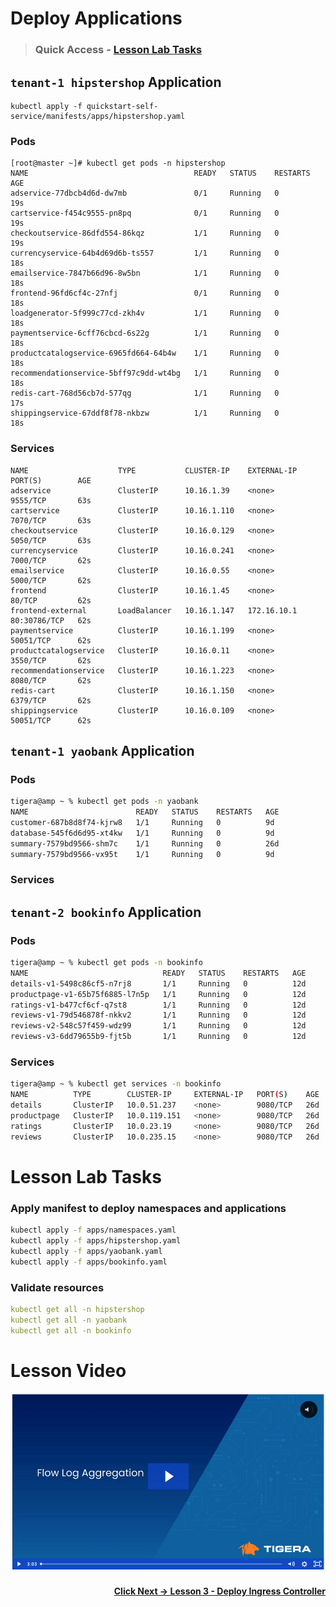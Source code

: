 # Deploy Applications

> ### Quick Access - [Lesson Lab Tasks](#Lesson-Lab-Tasks) 

## `tenant-1 hipstershop` Application

```
kubectl apply -f quickstart-self-service/manifests/apps/hipstershop.yaml

```


### Pods

```
[root@master ~]# kubectl get pods -n hipstershop 
NAME                                     READY   STATUS    RESTARTS   AGE
adservice-77dbcb4d6d-dw7mb               0/1     Running   0          19s
cartservice-f454c9555-pn8pq              0/1     Running   0          19s
checkoutservice-86dfd554-86kqz           1/1     Running   0          19s
currencyservice-64b4d69d6b-ts557         1/1     Running   0          18s
emailservice-7847b66d96-8w5bn            1/1     Running   0          18s
frontend-96fd6cf4c-27nfj                 0/1     Running   0          18s
loadgenerator-5f999c77cd-zkh4v           1/1     Running   0          18s
paymentservice-6cff76cbcd-6s22g          1/1     Running   0          18s
productcatalogservice-6965fd664-64b4w    1/1     Running   0          18s
recommendationservice-5bff97c9dd-wt4bg   1/1     Running   0          18s
redis-cart-768d56cb7d-577qg              1/1     Running   0          17s
shippingservice-67ddf8f78-nkbzw          1/1     Running   0          18s
```

### Services

```
NAME                    TYPE           CLUSTER-IP    EXTERNAL-IP   PORT(S)        AGE
adservice               ClusterIP      10.16.1.39    <none>        9555/TCP       63s
cartservice             ClusterIP      10.16.1.110   <none>        7070/TCP       63s
checkoutservice         ClusterIP      10.16.0.129   <none>        5050/TCP       63s
currencyservice         ClusterIP      10.16.0.241   <none>        7000/TCP       62s
emailservice            ClusterIP      10.16.0.55    <none>        5000/TCP       62s
frontend                ClusterIP      10.16.1.45    <none>        80/TCP         62s
frontend-external       LoadBalancer   10.16.1.147   172.16.10.1   80:30786/TCP   62s
paymentservice          ClusterIP      10.16.1.199   <none>        50051/TCP      62s
productcatalogservice   ClusterIP      10.16.0.11    <none>        3550/TCP       62s
recommendationservice   ClusterIP      10.16.1.223   <none>        8080/TCP       62s
redis-cart              ClusterIP      10.16.1.150   <none>        6379/TCP       62s
shippingservice         ClusterIP      10.16.0.109   <none>        50051/TCP      62s
```

## `tenant-1 yaobank` Application

### Pods

```bash
tigera@amp ~ % kubectl get pods -n yaobank
NAME                        READY   STATUS    RESTARTS   AGE
customer-687b8d8f74-kjrw8   1/1     Running   0          9d
database-545f6d6d95-xt4kw   1/1     Running   0          9d
summary-7579bd9566-shm7c    1/1     Running   0          26d
summary-7579bd9566-vx95t    1/1     Running   0          9d
```

### Services


## `tenant-2 bookinfo` Application

### Pods

```bash
tigera@amp ~ % kubectl get pods -n bookinfo
NAME                              READY   STATUS    RESTARTS   AGE
details-v1-5498c86cf5-n7rj8       1/1     Running   0          12d
productpage-v1-65b75f6885-l7n5p   1/1     Running   0          12d
ratings-v1-b477cf6cf-q7st8        1/1     Running   0          12d
reviews-v1-79d546878f-nkkv2       1/1     Running   0          12d
reviews-v2-548c57f459-wdz99       1/1     Running   0          12d
reviews-v3-6dd79655b9-fjt5b       1/1     Running   0          12d
```

### Services

```bash
tigera@amp ~ % kubectl get services -n bookinfo
NAME          TYPE        CLUSTER-IP     EXTERNAL-IP   PORT(S)    AGE
details       ClusterIP   10.0.51.237    <none>        9080/TCP   26d
productpage   ClusterIP   10.0.119.151   <none>        9080/TCP   26d
ratings       ClusterIP   10.0.23.19     <none>        9080/TCP   26d
reviews       ClusterIP   10.0.235.15    <none>        9080/TCP   26d
```

# Lesson Lab Tasks

### Apply manifest to deploy namespaces and applications

```bash
kubectl apply -f apps/namespaces.yaml
kubectl apply -f apps/hipstershop.yaml
kubectl apply -f apps/yaobank.yaml
kubectl apply -f apps/bookinfo.yaml
```

### Validate resources
```yaml
kubectl get all -n hipstershop
kubectl get all -n yaobank
kubectl get all -n bookinfo
```

# Lesson Video

<p align="center">

[![video-flow-log-aggregation](images/vfla.png)](https://tigera.wistia.com/medias/yhitu7fhop)

</p>

#### <div align="right">  [Click Next -> Lesson 3 - Deploy Ingress Controller](https://github.com/tigera-cs/quickstart-self-service/blob/main/modules/deploy-ingress-controller.md) </div>
